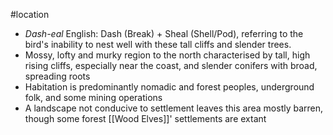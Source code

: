 #location
* *Dash-eal* English: Dash (Break) + Sheal (Shell/Pod), referring to the bird's inability to nest well with these tall cliffs and slender trees.
* Mossy, lofty and murky region to the north characterised by tall, high rising cliffs, especially near the coast, and slender conifers with broad, spreading roots
* Habitation is predominantly nomadic and forest peoples, underground folk, and some mining operations
* A landscape not conducive to settlement leaves this area mostly barren, though some forest [[Wood Elves]]' settlements are extant